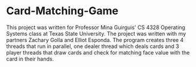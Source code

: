 # Card-Matching-Game
This project was written for Professor Mina Guirguis' CS 4328 Operating Systems class at Texas State University. The project was written with my partners Zachary Golla and Elliot Esponda. The program creates three 4 threads that run in parallel, one dealer thread which deals cards and 3 player threads that draw cards and check for matching face value with the card in their hands.
